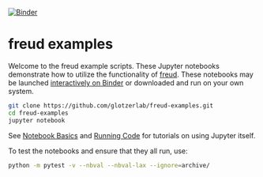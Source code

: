 [![Binder](https://mybinder.org/badge_logo.svg)](https://mybinder.org/v2/gh/glotzerlab/freud-examples/master?filepath=index.ipynb)

# freud examples

Welcome to the freud example scripts.
These Jupyter notebooks demonstrate how to utilize the functionality of [freud](http://glotzerlab.engin.umich.edu/freud/).
These notebooks may be launched [interactively on Binder](https://mybinder.org/v2/gh/glotzerlab/freud-examples/master?filepath=index.ipynb)
or downloaded and run on your own system.

```bash
git clone https://github.com/glotzerlab/freud-examples.git
cd freud-examples
jupyter notebook
```

See [Notebook Basics](http://nbviewer.jupyter.org/github/jupyter/notebook/blob/master/docs/source/examples/Notebook/Notebook%20Basics.ipynb) and [Running Code](http://nbviewer.jupyter.org/github/jupyter/notebook/blob/master/docs/source/examples/Notebook/Running%20Code.ipynb) for tutorials on using Jupyter itself.

To test the notebooks and ensure that they all run, use:

```bash
python -m pytest -v --nbval --nbval-lax --ignore=archive/
```
